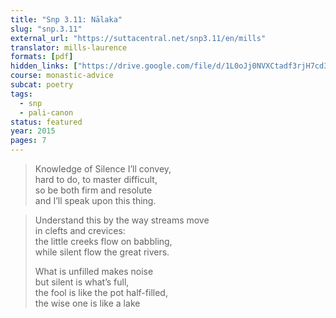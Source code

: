 ```yaml
---
title: "Snp 3.11: Nālaka"
slug: "snp.3.11"
external_url: "https://suttacentral.net/snp3.11/en/mills"
translator: mills-laurence
formats: [pdf]
hidden_links: ["https://drive.google.com/file/d/1L0oJj0NVXCtadf3rjH7cd3B2fixf99GT/view?usp=drivesdk"]
course: monastic-advice
subcat: poetry
tags:
  - snp
  - pali-canon
status: featured
year: 2015
pages: 7
---
```


> Knowledge of Silence I’ll convey,  
hard to do, to master difficult,  
so be both firm and resolute  
and I’ll speak upon this thing.

> Understand this by the way streams move  
in clefts and crevices:  
the little creeks flow on babbling,  
while silent flow the great rivers.  
>  
> What is unfilled makes noise  
but silent is what’s full,  
the fool is like the pot half-filled,  
the wise one is like a lake  
